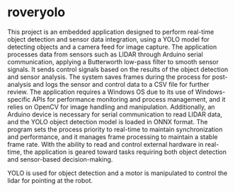 # roveryolo
This project is an embedded application designed to perform real-time object detection and sensor data integration, using a YOLO model for detecting objects and a camera feed for image capture. The application processes data from sensors such as LIDAR through Arduino serial communication, applying a Butterworth low-pass filter to smooth sensor signals. It sends control signals based on the results of the object detection and sensor analysis. The system saves frames during the process for post-analysis and logs the sensor and control data to a CSV file for further review. The application requires a Windows OS due to its use of Windows-specific APIs for performance monitoring and process management, and it relies on OpenCV for image handling and manipulation. Additionally, an Arduino device is necessary for serial communication to read LIDAR data, and the YOLO object detection model is loaded in ONNX format. The program sets the process priority to real-time to maintain synchronization and performance, and it manages frame processing to maintain a stable frame rate. With the ability to read and control external hardware in real-time, the application is geared toward tasks requiring both object detection and sensor-based decision-making.

YOLO is used for object detection and a motor is manipulated to control the lidar for pointing at the robot. 
